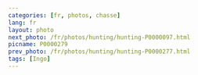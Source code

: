 ```yaml
---
categories: [fr, photos, chasse]
lang: fr
layout: photo
next_photo: /fr/photos/hunting/hunting-P0000097.html
picname: P0000279
prev_photo: /fr/photos/hunting/hunting-P0000277.html
tags: [Ingo]
---
```

